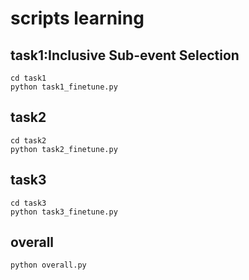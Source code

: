 # scripts learning

## task1:Inclusive Sub-event Selection
```angular2html
cd task1
python task1_finetune.py
```
## task2
```angular2html
cd task2
python task2_finetune.py
```
## task3
```angular2html
cd task3
python task3_finetune.py
```

## overall
```
python overall.py
```